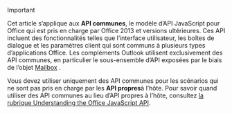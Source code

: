 > [!IMPORTANT]
> Cet article s’applique aux **API communes**, le modèle d’API JavaScript pour Office qui est pris en charge par Office 2013 et versions ultérieures. Ces API incluent des fonctionnalités telles que l’interface utilisateur, les boîtes de dialogue et les paramètres client qui sont communs à plusieurs types d’applications Office. Les compléments Outlook utilisent exclusivement des API communes, en particulier le sous-ensemble d’API exposées par le biais de l’objet [Mailbox](/javascript/api/outlook/Office.mailbox) . 
> 
> Vous devez utiliser uniquement des API communes pour les scénarios qui ne sont pas pris en charge par les **API propres**à l’hôte. Pour savoir quand utiliser des API communes au lieu d’API propres à l’hôte, consultez [la rubrique Understanding the Office JavaScript API](../develop/understanding-the-javascript-api-for-office.md).